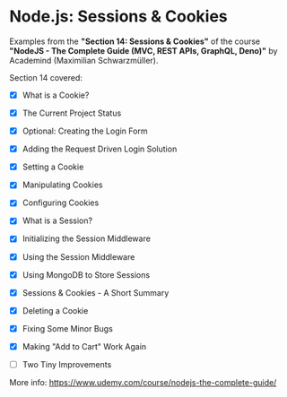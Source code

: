 # Node.js: Sessions & Cookies

Examples from the **"Section 14: Sessions & Cookies"** of the course **"NodeJS - The Complete Guide (MVC, REST APIs, GraphQL, Deno)"** by Academind (Maximilian Schwarzmüller).

Section 14 covered:

- [x] What is a Cookie?
- [x] The Current Project Status
- [x] Optional: Creating the Login Form
- [x] Adding the Request Driven Login Solution
- [x] Setting a Cookie
- [x] Manipulating Cookies
- [x] Configuring Cookies
- [x] What is a Session?
- [x] Initializing the Session Middleware
- [x] Using the Session Middleware
- [x] Using MongoDB to Store Sessions
- [x] Sessions & Cookies - A Short Summary
- [x] Deleting a Cookie
- [x] Fixing Some Minor Bugs
- [x] Making "Add to Cart" Work Again
- [ ] Two Tiny Improvements



More info: https://www.udemy.com/course/nodejs-the-complete-guide/

